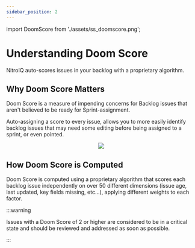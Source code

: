 ```yaml
---
sidebar_position: 2
---
```


import DoomScore from './assets/ss_doomscore.png';

# Understanding Doom Score

NitroIQ auto-scores issues in your backlog with a proprietary algorithm.

## Why Doom Score Matters

Doom Score is a measure of impending concerns for Backlog issues that aren't believed to be ready for Sprint-assignment. 

Auto-assigning a score to every issue, allows you to more easily identify backlog issues that may need some editing before being assigned to a sprint, or even pointed.

<div align="center">
<img src={DoomScore} className="doc_image"/>
</div>

## How Doom Score is Computed

Doom Score is computed using a proprietary algorithm that scores each backlog issue independently on over 50 different dimensions (issue age, last updated, key fields missing, etc...), applying different weights to each factor.

:::warning

Issues with a Doom Score of 2 or higher are considered to be in a critical state and should be reviewed and addressed as soon as possible.

:::